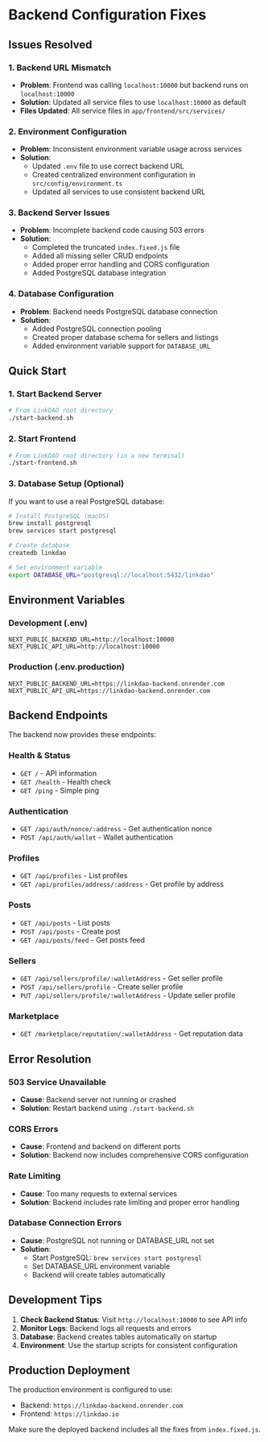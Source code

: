# Backend Configuration Fixes

## Issues Resolved

### 1. Backend URL Mismatch
- **Problem**: Frontend was calling `localhost:10000` but backend runs on `localhost:10000`
- **Solution**: Updated all service files to use `localhost:10000` as default
- **Files Updated**: All service files in `app/frontend/src/services/`

### 2. Environment Configuration
- **Problem**: Inconsistent environment variable usage across services
- **Solution**: 
  - Updated `.env` file to use correct backend URL
  - Created centralized environment configuration in `src/config/environment.ts`
  - Updated all services to use consistent backend URL

### 3. Backend Server Issues
- **Problem**: Incomplete backend code causing 503 errors
- **Solution**: 
  - Completed the truncated `index.fixed.js` file
  - Added all missing seller CRUD endpoints
  - Added proper error handling and CORS configuration
  - Added PostgreSQL database integration

### 4. Database Configuration
- **Problem**: Backend needs PostgreSQL database connection
- **Solution**: 
  - Added PostgreSQL connection pooling
  - Created proper database schema for sellers and listings
  - Added environment variable support for `DATABASE_URL`

## Quick Start

### 1. Start Backend Server
```bash
# From LinkDAO root directory
./start-backend.sh
```

### 2. Start Frontend
```bash
# From LinkDAO root directory (in a new terminal)
./start-frontend.sh
```

### 3. Database Setup (Optional)
If you want to use a real PostgreSQL database:

```bash
# Install PostgreSQL (macOS)
brew install postgresql
brew services start postgresql

# Create database
createdb linkdao

# Set environment variable
export DATABASE_URL="postgresql://localhost:5432/linkdao"
```

## Environment Variables

### Development (.env)
```
NEXT_PUBLIC_BACKEND_URL=http://localhost:10000
NEXT_PUBLIC_API_URL=http://localhost:10000
```

### Production (.env.production)
```
NEXT_PUBLIC_BACKEND_URL=https://linkdao-backend.onrender.com
NEXT_PUBLIC_API_URL=https://linkdao-backend.onrender.com
```

## Backend Endpoints

The backend now provides these endpoints:

### Health & Status
- `GET /` - API information
- `GET /health` - Health check
- `GET /ping` - Simple ping

### Authentication
- `GET /api/auth/nonce/:address` - Get authentication nonce
- `POST /api/auth/wallet` - Wallet authentication

### Profiles
- `GET /api/profiles` - List profiles
- `GET /api/profiles/address/:address` - Get profile by address

### Posts
- `GET /api/posts` - List posts
- `POST /api/posts` - Create post
- `GET /api/posts/feed` - Get posts feed

### Sellers
- `GET /api/sellers/profile/:walletAddress` - Get seller profile
- `POST /api/sellers/profile` - Create seller profile
- `PUT /api/sellers/profile/:walletAddress` - Update seller profile

### Marketplace
- `GET /marketplace/reputation/:walletAddress` - Get reputation data

## Error Resolution

### 503 Service Unavailable
- **Cause**: Backend server not running or crashed
- **Solution**: Restart backend using `./start-backend.sh`

### CORS Errors
- **Cause**: Frontend and backend on different ports
- **Solution**: Backend now includes comprehensive CORS configuration

### Rate Limiting
- **Cause**: Too many requests to external services
- **Solution**: Backend includes rate limiting and proper error handling

### Database Connection Errors
- **Cause**: PostgreSQL not running or DATABASE_URL not set
- **Solution**: 
  - Start PostgreSQL: `brew services start postgresql`
  - Set DATABASE_URL environment variable
  - Backend will create tables automatically

## Development Tips

1. **Check Backend Status**: Visit `http://localhost:10000` to see API info
2. **Monitor Logs**: Backend logs all requests and errors
3. **Database**: Backend creates tables automatically on startup
4. **Environment**: Use the startup scripts for consistent configuration

## Production Deployment

The production environment is configured to use:
- Backend: `https://linkdao-backend.onrender.com`
- Frontend: `https://linkdao.io`

Make sure the deployed backend includes all the fixes from `index.fixed.js`.